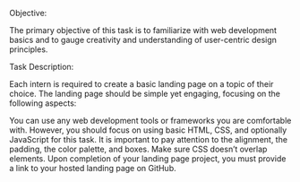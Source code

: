 Objective:

The primary objective of this task is to familiarize with web development basics and to gauge creativity and understanding of user-centric design principles.

Task Description:

Each intern is required to create a basic landing page on a topic of their choice. The landing page should be simple yet engaging, focusing on the following aspects:

You can use any web development tools or frameworks you are comfortable with. However, you should focus on using basic HTML, CSS, and optionally JavaScript for this task.
It is important to pay attention to the alignment, the padding, the color palette, and boxes. Make sure CSS doesn’t overlap elements.
Upon completion of your landing page project, you must provide a link to your hosted landing page on GitHub.
